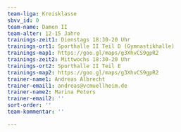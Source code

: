 ```yaml
---
team-liga: Kreisklasse
sbvv_id: 0
team-name: Damen II
team-alter: 12-15 Jahre
trainings-zeit1: Dienstags 18:30-20 Uhr
trainings-ort1: Sporthalle II Teil D (Gymnastikhalle)
trainings-map1: https://goo.gl/maps/g3XhvCS9gpR2
trainings-zeit2: Mittwochs 18:30-20 Uhr
trainings-ort2: Sporthalle II Teil E
trainings-map2: https://goo.gl/maps/g3XhvCS9gpR2
trainer-name1: Andreas Albrecht
trainer-email1: andreas@vcmuellheim.de
trainer-name2: Marina Peters
trainer-email2: ''
sort-order: ''
team-kommentar: ''

---
```

